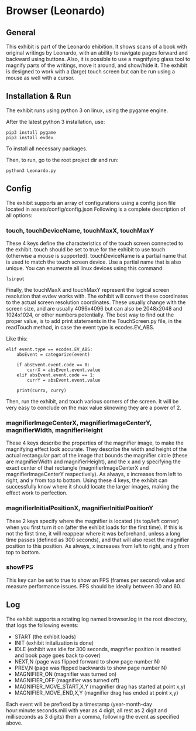 # Browser (Leonardo)

## General
This exhibit is part of the Leonardo ehibition.
It shows scans of a book with original writings by Leonardo, with an ability to navigate pages forward and backward using buttons.
Also, it is possible to use a magnifying glass tool to magnify parts of the writings, move it around, and show/hide it.
The exhibit is designed to work with a (large) touch screen but can be run using a mouse as well with a cursor.

## Installation & Run
The exhibit runs using python 3 on linux, using the pygame engine.

After the latest python 3 installation, use:

```
pip3 install pygame
pip3 install evdev
```

To install all necessary packages.

Then, to run, go to the root project dir and run:

```
python3 Leonardo.py
```

## Config
The exhibit supports an array of configurations using a config json file located in assets/config/config.json
Following is a complete description of all options:

### touch, touchDeviceName, touchMaxX, touchMaxY

These 4 keys define the characteristics of the touch screen connected to the exhibit.
touch should be set to true for the exhibit to use touch (otherwise a mouse is supported).
touchDeviceName is a partial name that is used to match the touch screen device. Use a partial name that is also unique.
You can enumerate all linux devices using this command:

```
lsinput
```

Finally, the touchMaxX and touchMaxY represent the logical screen resolution that evdev works with.
The exhibit will convert these coordinates to the actual screen resolution coordinates.
These usually change with the screen size, and are usually 4096x4096 but can also be 2048x2048 and 1024x1024, or other numbers potentially.
The best way to find out the proper value, is to add print statements in the TouchScreen.py file, in the readTouch method, in case the event type is ecodes.EV_ABS.

Like this:
```
elif event.type == ecodes.EV_ABS:
	absEvent = categorize(event)

	if absEvent.event.code == 0:
		currX = absEvent.event.value
	elif absEvent.event.code == 1:
		currY = absEvent.event.value

	print(currx, curry)
```

Then, run the exhibit, and touch various corners of the screen. It will be very easy to conclude on the max value sknowing they are a power of 2.

### magnifierImageCenterX, magnifierImageCenterY, magnifierWidth, magnifierHeight

These 4 keys describe the properties of the magnifier image, to make the magnifying effect look accurate.
They describe the width and height of the actual rectangular part of the image that bounds the magnifier circle (these are magnifierWidth and magnifierHeight), and the x and y specifying the exact center of that rectangle (magnifierImageCenterX and magnifierImageCenterY respectively). As always, x increases from left to right, and y from top to bottom.
Using these 4 keys, the exhibit can successfully know where it should locate the larger images, making the effect work to perfection.

### magnifierInitialPositionX, magnifierInitialPositionY

These 2 keys specify where the magnifier is located (its top/left corner) when you first turn it on (after the exhibit loads for the first time). If this is not the first time, it will reappear where it was beforehand, unless a long time passes (defined as 300 seconds), and that will also reset the magnifier position to this position. As always, x increases from left to right, and y from top to bottom.

### showFPS

This key can be set to true to show an FPS (frames per second) value and measure performance issues. FPS should be ideally between 30 and 60.

## Log
The exhibit supports a rotating log named browser.log in the root directory, that logs the following events:
* START (the exhibit loads)
* INIT (exhibit initalization is done)
* IDLE (exhibit was idle for 300 seconds, magnifier position is resetted and book page goes back to cover)
* NEXT,N (page was flipped forward to show page number N)
* PREV,N (page was flipped backwards to show page number N)
* MAGNIFIER_ON (magnifier was turned on)
* MAGNIFIER_OFF (magnifier was turned off)
* MAGNIFIER_MOVE_START,X,Y (magnifier drag has started at point x,y)
* MAGNIFIER_MOVE_END,X,Y (magnifier drag has ended at point x,y)

Each event will be prefixed by a timestamp (year-month-day hour:minute:seconds.mili with year as 4 digit, all rest as 2 digit and milliseconds as 3 digits) then a comma, following the event as specified above.